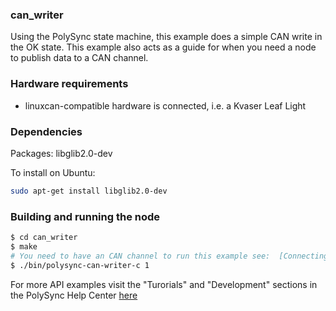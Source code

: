 
### can_writer

Using the PolySync state machine, this example does a simple CAN write in the OK state.
This example also acts as a guide for when you need a node to publish data to a CAN channel.

### Hardware requirements

- linuxcan-compatible hardware is connected, i.e. a Kvaser Leaf Light

### Dependencies

Packages: libglib2.0-dev

To install on Ubuntu: 

```bash
sudo apt-get install libglib2.0-dev
```

### Building and running the node

```bash
$ cd can_writer
$ make
# You need to have an CAN channel to run this example see:  [Connecting To A CAN Sensor](https://help.polysync.io/articles/configuration/runtime-node-configuration/connecting-to-a-can-radar-sensor/)
$ ./bin/polysync-can-writer-c 1
```

For more API examples visit the "Turorials" and "Development" sections in the PolySync Help Center [here](https://help.polysync.io/articles/)
